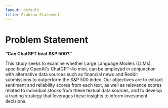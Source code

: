 ```yaml
---
layout: default
title: Problem Statement
---
```


# Problem Statement

**“Can ChatGPT beat S&P 500?”**

This study seeks to examine whether Large Language Models (LLMs), specifically OpenAI's ChatGPT-4o mini, can be employed in conjunction with alternative data sources such as financial news and Reddit submissions to outperform the S&P 500 index. Our objectives are to extract sentiment and reliability scores from each text, as well as relevance scores related to individual stocks from these textual data sources, and to develop a trading strategy that leverages these insights to inform investment decisions.
